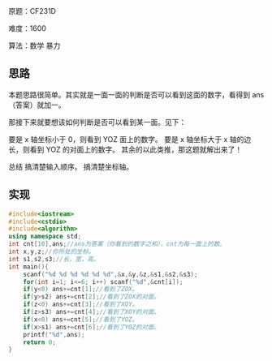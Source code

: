 原题：CF231D

难度：1600

算法：数学 暴力

## 思路

本题思路很简单。其实就是一面一面的判断是否可以看到这面的数字，看得到 ans（答案）就加一。

那接下来就要想该如何判断是否可以看到某一面。见下：

要是 
x 轴坐标小于 
0，则看到 YOZ 面上的数字。
要是 
x 轴坐标大于 
x 轴的边长，则看到 YOZ 的对面上的数字。
其余的以此类推，那这题就解出来了！

总结
搞清楚输入顺序。
搞清楚坐标轴。

## 实现
```cpp
#include<iostream>
#include<cstdio>
#include<algorithm>
using namespace std;
int cnt[10],ans;//ans为答案（你看到的数字之和），cnt为每一面上的数。 
int x,y,z;//你所处的坐标。
int s1,s2,s3;//长，宽，高。 
int main(){
	scanf("%d %d %d %d %d %d",&x,&y,&z,&s1,&s2,&s3);
	for(int i=1; i<=6; i++) scanf("%d",&cnt[i]); 
	if(y<0) ans+=cnt[1];//看到了ZOX。
	if(y>s2) ans+=cnt[2];//看到了ZOX的对面。
	if(z<0) ans+=cnt[3];//看到了XOY。
	if(z>s3) ans+=cnt[4];//看到了XOY的对面。 
	if(x<0) ans+=cnt[5];//看到了YOZ。 
	if(x>s1) ans+=cnt[6];//看到了YOZ的对面。 
	printf("%d",ans);
	return 0;
}

```